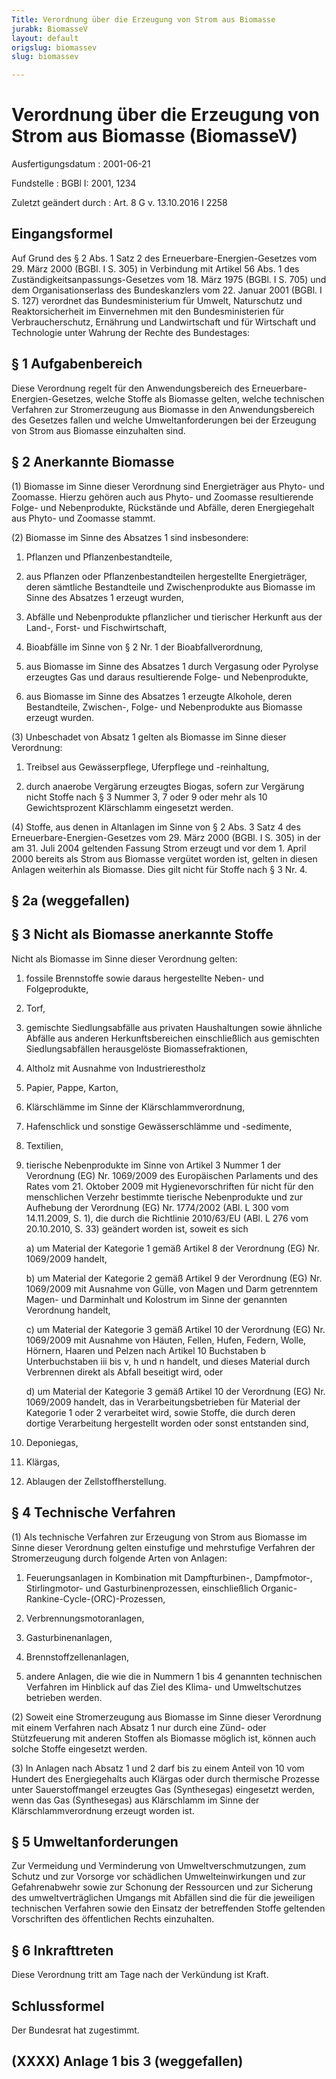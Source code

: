 ```yaml
---
Title: Verordnung über die Erzeugung von Strom aus Biomasse
jurabk: BiomasseV
layout: default
origslug: biomassev
slug: biomassev

---
```


# Verordnung über die Erzeugung von Strom aus Biomasse (BiomasseV)

Ausfertigungsdatum
:   2001-06-21

Fundstelle
:   BGBl I: 2001, 1234

Zuletzt geändert durch
:   Art. 8 G v. 13.10.2016 I 2258


## Eingangsformel

Auf Grund des § 2 Abs. 1 Satz 2 des Erneuerbare-Energien-Gesetzes vom 29. März 2000 (BGBl. I S. 305) in Verbindung mit Artikel 56 Abs. 1 des Zuständigkeitsanpassungs-Gesetzes vom 18. März 1975 (BGBl. I S. 705) und dem Organisationserlass des Bundeskanzlers vom 22. Januar 2001 (BGBl. I S. 127) verordnet das Bundesministerium für Umwelt, Naturschutz und Reaktorsicherheit im Einvernehmen mit den Bundesministerien für Verbraucherschutz, Ernährung und Landwirtschaft und für Wirtschaft und Technologie unter Wahrung der Rechte des Bundestages:


## § 1 Aufgabenbereich

Diese Verordnung regelt für den Anwendungsbereich des Erneuerbare-Energien-Gesetzes, welche Stoffe als Biomasse gelten, welche technischen Verfahren zur Stromerzeugung aus Biomasse in den Anwendungsbereich des Gesetzes fallen und welche Umweltanforderungen bei der Erzeugung von Strom aus Biomasse einzuhalten sind.


## § 2 Anerkannte Biomasse

(1) Biomasse im Sinne dieser Verordnung sind Energieträger aus Phyto- und Zoomasse. Hierzu gehören auch aus Phyto- und Zoomasse resultierende Folge- und Nebenprodukte, Rückstände und Abfälle, deren Energiegehalt aus Phyto- und Zoomasse stammt.

(2) Biomasse im Sinne des Absatzes 1 sind insbesondere:

1.  Pflanzen und Pflanzenbestandteile,


2.  aus Pflanzen oder Pflanzenbestandteilen hergestellte Energieträger, deren sämtliche Bestandteile und Zwischenprodukte aus Biomasse im Sinne des Absatzes 1 erzeugt wurden,


3.  Abfälle und Nebenprodukte pflanzlicher und tierischer Herkunft aus der Land-, Forst- und Fischwirtschaft,


4.  Bioabfälle im Sinne von § 2 Nr. 1 der Bioabfallverordnung,


5.  aus Biomasse im Sinne des Absatzes 1 durch Vergasung oder Pyrolyse erzeugtes Gas und daraus resultierende Folge- und Nebenprodukte,


6.  aus Biomasse im Sinne des Absatzes 1 erzeugte Alkohole, deren Bestandteile, Zwischen-, Folge- und Nebenprodukte aus Biomasse erzeugt wurden.




(3) Unbeschadet von Absatz 1 gelten als Biomasse im Sinne dieser Verordnung:

1.  Treibsel aus Gewässerpflege, Uferpflege und -reinhaltung,


2.  durch anaerobe Vergärung erzeugtes Biogas, sofern zur Vergärung nicht Stoffe nach § 3 Nummer 3, 7 oder 9 oder mehr als 10 Gewichtsprozent Klärschlamm eingesetzt werden.




(4) Stoffe, aus denen in Altanlagen im Sinne von § 2 Abs. 3 Satz 4 des Erneuerbare-Energien-Gesetzes vom 29. März 2000 (BGBl. I S. 305) in der am 31. Juli 2004 geltenden Fassung Strom erzeugt und vor dem 1. April 2000 bereits als Strom aus Biomasse vergütet worden ist, gelten in diesen Anlagen weiterhin als Biomasse. Dies gilt nicht für Stoffe nach § 3 Nr. 4.


## § 2a (weggefallen)



## § 3 Nicht als Biomasse anerkannte Stoffe

Nicht als Biomasse im Sinne dieser Verordnung gelten:

1.  fossile Brennstoffe sowie daraus hergestellte Neben- und Folgeprodukte,


2.  Torf,


3.  gemischte Siedlungsabfälle aus privaten Haushaltungen sowie ähnliche Abfälle aus anderen Herkunftsbereichen einschließlich aus gemischten Siedlungsabfällen herausgelöste Biomassefraktionen,


4.  Altholz mit Ausnahme von Industrierestholz


5.  Papier, Pappe, Karton,


6.  Klärschlämme im Sinne der Klärschlammverordnung,


7.  Hafenschlick und sonstige Gewässerschlämme und -sedimente,


8.  Textilien,


9.  tierische Nebenprodukte im Sinne von Artikel 3 Nummer 1 der Verordnung (EG) Nr. 1069/2009 des Europäischen Parlaments und des Rates vom 21. Oktober 2009 mit Hygienevorschriften für nicht für den menschlichen Verzehr bestimmte tierische Nebenprodukte und zur Aufhebung der Verordnung (EG) Nr. 1774/2002 (ABl. L 300 vom 14.11.2009, S. 1), die durch die Richtlinie 2010/63/EU (ABl. L 276 vom 20.10.2010, S. 33) geändert worden ist, soweit es sich

    a)  um Material der Kategorie 1 gemäß Artikel 8 der Verordnung (EG) Nr. 1069/2009 handelt,


    b)  um Material der Kategorie 2 gemäß Artikel 9 der Verordnung (EG) Nr. 1069/2009 mit Ausnahme von Gülle, von Magen und Darm getrenntem Magen- und Darminhalt und Kolostrum im Sinne der genannten Verordnung handelt,


    c)  um Material der Kategorie 3 gemäß Artikel 10 der Verordnung (EG) Nr. 1069/2009 mit Ausnahme von Häuten, Fellen, Hufen, Federn, Wolle, Hörnern, Haaren und Pelzen nach Artikel 10 Buchstaben b Unterbuchstaben iii bis v, h und n handelt, und dieses Material durch Verbrennen direkt als Abfall beseitigt wird, oder


    d)  um Material der Kategorie 3 gemäß Artikel 10 der Verordnung (EG) Nr. 1069/2009 handelt, das in Verarbeitungsbetrieben für Material der Kategorie 1 oder 2 verarbeitet wird, sowie Stoffe, die durch deren dortige Verarbeitung hergestellt worden oder sonst entstanden sind,





10. Deponiegas,


11. Klärgas,


12. Ablaugen der Zellstoffherstellung.





## § 4 Technische Verfahren

(1) Als technische Verfahren zur Erzeugung von Strom aus Biomasse im Sinne dieser Verordnung gelten einstufige und mehrstufige Verfahren der Stromerzeugung durch folgende Arten von Anlagen:

1.  Feuerungsanlagen in Kombination mit Dampfturbinen-, Dampfmotor-, Stirlingmotor- und Gasturbinenprozessen, einschließlich Organic-Rankine-Cycle-(ORC)-Prozessen,


2.  Verbrennungsmotoranlagen,


3.  Gasturbinenanlagen,


4.  Brennstoffzellenanlagen,


5.  andere Anlagen, die wie die in Nummern 1 bis 4 genannten technischen Verfahren im Hinblick auf das Ziel des Klima- und Umweltschutzes betrieben werden.




(2) Soweit eine Stromerzeugung aus Biomasse im Sinne dieser Verordnung mit einem Verfahren nach Absatz 1 nur durch eine Zünd- oder Stützfeuerung mit anderen Stoffen als Biomasse möglich ist, können auch solche Stoffe eingesetzt werden.

(3) In Anlagen nach Absatz 1 und 2 darf bis zu einem Anteil von 10 vom Hundert des Energiegehalts auch Klärgas oder durch thermische Prozesse unter Sauerstoffmangel erzeugtes Gas (Synthesegas) eingesetzt werden, wenn das Gas (Synthesegas) aus Klärschlamm im Sinne der Klärschlammverordnung erzeugt worden ist.


## § 5 Umweltanforderungen

Zur Vermeidung und Verminderung von Umweltverschmutzungen, zum Schutz und zur Vorsorge vor schädlichen Umwelteinwirkungen und zur Gefahrenabwehr sowie zur Schonung der Ressourcen und zur Sicherung des umweltverträglichen Umgangs mit Abfällen sind die für die jeweiligen technischen Verfahren sowie den Einsatz der betreffenden Stoffe geltenden Vorschriften des öffentlichen Rechts einzuhalten.


## § 6 Inkrafttreten

Diese Verordnung tritt am Tage nach der Verkündung ist Kraft.


## Schlussformel

Der Bundesrat hat zugestimmt.


## (XXXX) Anlage 1 bis 3 (weggefallen)



